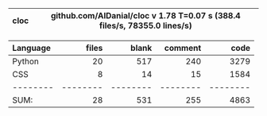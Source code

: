 cloc|github.com/AlDanial/cloc v 1.78  T=0.07 s (388.4 files/s, 78355.0 lines/s)
--- | ---

Language|files|blank|comment|code
:-------|-------:|-------:|-------:|-------:
Python|20|517|240|3279
CSS|8|14|15|1584
--------|--------|--------|--------|--------
SUM:|28|531|255|4863
